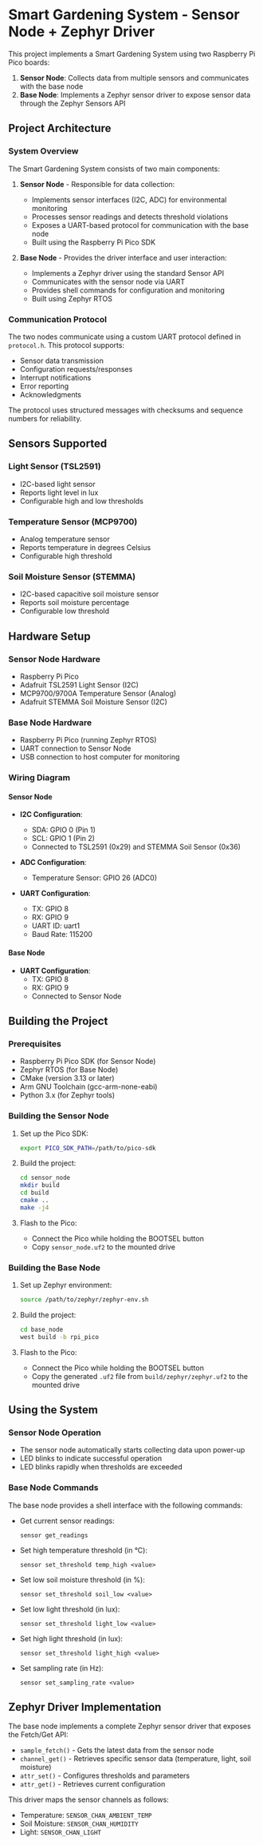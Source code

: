 # Smart Gardening System - Sensor Node + Zephyr Driver

This project implements a Smart Gardening System using two Raspberry Pi Pico boards:
1. **Sensor Node**: Collects data from multiple sensors and communicates with the base node
2. **Base Node**: Implements a Zephyr sensor driver to expose sensor data through the Zephyr Sensors API

## Project Architecture

### System Overview
The Smart Gardening System consists of two main components:

1. **Sensor Node** - Responsible for data collection:
   - Implements sensor interfaces (I2C, ADC) for environmental monitoring
   - Processes sensor readings and detects threshold violations
   - Exposes a UART-based protocol for communication with the base node
   - Built using the Raspberry Pi Pico SDK

2. **Base Node** - Provides the driver interface and user interaction:
   - Implements a Zephyr driver using the standard Sensor API
   - Communicates with the sensor node via UART
   - Provides shell commands for configuration and monitoring
   - Built using Zephyr RTOS

### Communication Protocol
The two nodes communicate using a custom UART protocol defined in `protocol.h`. This protocol supports:
- Sensor data transmission
- Configuration requests/responses
- Interrupt notifications
- Error reporting
- Acknowledgments

The protocol uses structured messages with checksums and sequence numbers for reliability.

## Sensors Supported

### Light Sensor (TSL2591)
- I2C-based light sensor
- Reports light level in lux
- Configurable high and low thresholds

### Temperature Sensor (MCP9700)
- Analog temperature sensor
- Reports temperature in degrees Celsius
- Configurable high threshold

### Soil Moisture Sensor (STEMMA)
- I2C-based capacitive soil moisture sensor
- Reports soil moisture percentage
- Configurable low threshold

## Hardware Setup

### Sensor Node Hardware
- Raspberry Pi Pico
- Adafruit TSL2591 Light Sensor (I2C)
- MCP9700/9700A Temperature Sensor (Analog)
- Adafruit STEMMA Soil Moisture Sensor (I2C)

### Base Node Hardware
- Raspberry Pi Pico (running Zephyr RTOS)
- UART connection to Sensor Node
- USB connection to host computer for monitoring

### Wiring Diagram

#### Sensor Node
- **I2C Configuration**:
  - SDA: GPIO 0 (Pin 1)
  - SCL: GPIO 1 (Pin 2)
  - Connected to TSL2591 (0x29) and STEMMA Soil Sensor (0x36)

- **ADC Configuration**:
  - Temperature Sensor: GPIO 26 (ADC0)

- **UART Configuration**:
  - TX: GPIO 8
  - RX: GPIO 9
  - UART ID: uart1
  - Baud Rate: 115200

#### Base Node
- **UART Configuration**:
  - TX: GPIO 8
  - RX: GPIO 9
  - Connected to Sensor Node

## Building the Project

### Prerequisites
- Raspberry Pi Pico SDK (for Sensor Node)
- Zephyr RTOS (for Base Node)
- CMake (version 3.13 or later)
- Arm GNU Toolchain (gcc-arm-none-eabi)
- Python 3.x (for Zephyr tools)

### Building the Sensor Node
1. Set up the Pico SDK:
   ```bash
   export PICO_SDK_PATH=/path/to/pico-sdk
   ```

2. Build the project:
   ```bash
   cd sensor_node
   mkdir build
   cd build
   cmake ..
   make -j4
   ```

3. Flash to the Pico:
   - Connect the Pico while holding the BOOTSEL button
   - Copy `sensor_node.uf2` to the mounted drive

### Building the Base Node
1. Set up Zephyr environment:
   ```bash
   source /path/to/zephyr/zephyr-env.sh
   ```

2. Build the project:
   ```bash
   cd base_node
   west build -b rpi_pico
   ```

3. Flash to the Pico:
   - Connect the Pico while holding the BOOTSEL button
   - Copy the generated `.uf2` file from `build/zephyr/zephyr.uf2` to the mounted drive

## Using the System

### Sensor Node Operation
- The sensor node automatically starts collecting data upon power-up
- LED blinks to indicate successful operation
- LED blinks rapidly when thresholds are exceeded

### Base Node Commands
The base node provides a shell interface with the following commands:

- Get current sensor readings:
  ```
  sensor get_readings
  ```

- Set high temperature threshold (in °C):
  ```
  sensor set_threshold temp_high <value>
  ```

- Set low soil moisture threshold (in %):
  ```
  sensor set_threshold soil_low <value>
  ```

- Set low light threshold (in lux):
  ```
  sensor set_threshold light_low <value>
  ```

- Set high light threshold (in lux):
  ```
  sensor set_threshold light_high <value>
  ```

- Set sampling rate (in Hz):
  ```
  sensor set_sampling_rate <value>
  ```

## Zephyr Driver Implementation

The base node implements a complete Zephyr sensor driver that exposes the Fetch/Get API:

- `sample_fetch()` - Gets the latest data from the sensor node
- `channel_get()` - Retrieves specific sensor data (temperature, light, soil moisture)
- `attr_set()` - Configures thresholds and parameters
- `attr_get()` - Retrieves current configuration

This driver maps the sensor channels as follows:
- Temperature: `SENSOR_CHAN_AMBIENT_TEMP`
- Soil Moisture: `SENSOR_CHAN_HUMIDITY`
- Light: `SENSOR_CHAN_LIGHT`
